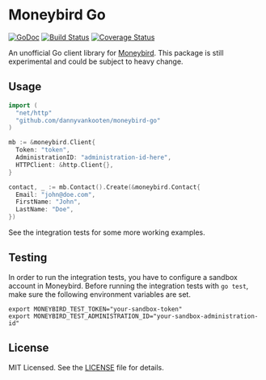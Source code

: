 Moneybird Go
=============
[![GoDoc](https://godoc.org/github.com/dannyvankooten/moneybird-go?status.svg)](https://godoc.org/github.com/dannyvankooten/moneybird-go)
 [![Build Status](https://travis-ci.org/dannyvankooten/moneybird-go.png?branch=master)](https://travis-ci.org/dannyvankooten/moneybird-go)
 [![Coverage Status](https://coveralls.io/repos/github/dannyvankooten/moneybird-go/badge.svg?branch=master)](https://coveralls.io/github/dannyvankooten/moneybird-go?branch=master)

An unofficial Go client library for [Moneybird](https://developer.moneybird.com/). This package is still experimental and could be subject to heavy change.

## Usage

```go
import (
  "net/http"
  "github.com/dannyvankooten/moneybird-go"
)

mb := &moneybird.Client{
  Token: "token",
  AdministrationID: "administration-id-here",
  HTTPClient: &http.Client{},
}

contact, _ := mb.Contact().Create(&moneybird.Contact{
  Email: "john@doe.com",
  FirstName: "John",
  LastName: "Doe",
})
```

See the integration tests for some more working examples.

## Testing

In order to run the integration tests, you have to configure a sandbox account in Moneybird. Before running the integration tests with `go test`, make sure the following environment variables are set.

```
export MONEYBIRD_TEST_TOKEN="your-sandbox-token"
export MONEYBIRD_TEST_ADMINISTRATION_ID="your-sandbox-administration-id"
```


## License

MIT Licensed. See the [LICENSE](LICENSE) file for details.
